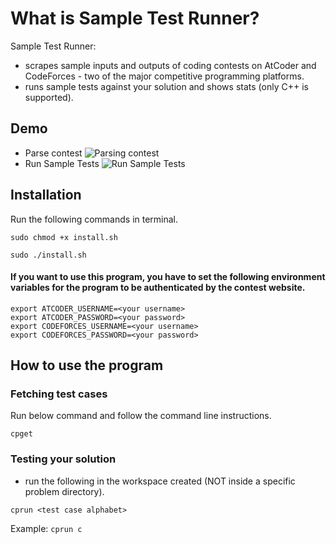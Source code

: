 # What is Sample Test Runner?

Sample Test Runner:

- scrapes sample inputs and outputs of coding contests on AtCoder and CodeForces - two of the major
  competitive programming platforms.
- runs sample tests against your solution and shows stats (only C++ is supported).

## Demo
- Parse contest
  ![Parsing contest](gifs/cpget-demo.gif)
- Run Sample Tests
  ![Run Sample Tests](gifs/cprun-demo.gif)

## Installation

Run the following commands in terminal.

```
sudo chmod +x install.sh
```

```
sudo ./install.sh
```
#### If you want to use this program, you have to set the following environment variables for the program to be authenticated by the contest website.
```
export ATCODER_USERNAME=<your username>
export ATCODER_PASSWORD=<your password>
export CODEFORCES_USERNAME=<your username>
export CODEFORCES_PASSWORD=<your password>
```

## How to use the program

### Fetching test cases

Run below command and follow the command line instructions.

```
cpget
```

### Testing your solution

- run the following in the workspace created (NOT inside a specific problem directory).

```
cprun <test case alphabet>
```

Example: `cprun c`
